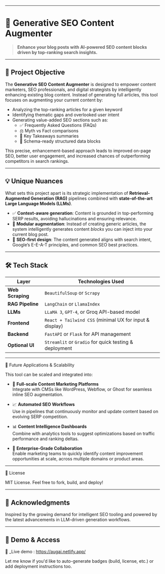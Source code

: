 
---


# 🧠 Generative SEO Content Augmenter

> **Enhance your blog posts with AI-powered SEO content blocks driven by top-ranking search insights.**

---

## 📌 Project Objective

The **Generative SEO Content Augmenter** is designed to empower content marketers, SEO professionals, and digital strategists by intelligently enhancing existing blog content. Instead of generating full articles, this tool focuses on augmenting your current content by:

- Analyzing the top-ranking articles for a given keyword  
- Identifying thematic gaps and overlooked user intent  
- Generating value-added SEO sections such as:
  - ✅ Frequently Asked Questions (FAQs)
  - ⚖️ Myth vs Fact comparisons
  - 📌 Key Takeaways summaries
  - 🔗 Schema-ready structured data blocks

This precise, enhancement-based approach leads to improved on-page SEO, better user engagement, and increased chances of outperforming competitors in search rankings.

---

## 💡 Unique Nuances

What sets this project apart is its strategic implementation of **Retrieval-Augmented Generation (RAG)** pipelines combined with **state-of-the-art Large Language Models (LLMs)**.

- ✅ **Context-aware generation**: Content is grounded in top-performing SERP results, avoiding hallucinations and ensuring relevance.
- 🧩 **Modular augmentation**: Instead of creating generic articles, the system intelligently generates content _blocks_ you can inject into your current blog post.
- 🧠 **SEO-first design**: The content generated aligns with search intent, Google’s E-E-A-T principles, and common SEO best practices.

---

## 🛠 Tech Stack

| Layer             | Technologies Used                                           |
|------------------|-------------------------------------------------------------|
| **Web Scraping** | `BeautifulSoup` or `Scrapy`                                 |
| **RAG Pipeline** | `LangChain` or `LlamaIndex`                                 |
| **LLMs**          | `LLaMA 3`, `GPT-4`, or Groq API-based model                |
| **Frontend**     | `React + Tailwind CSS` (minimal UX for input & display)     |
| **Backend**      | `FastAPI` or `Flask` for API management                     |
| **Optional UI**  | `Streamlit` or `Gradio` for quick testing & deployment      |

---

 🚀 Future Applications & Scalability

This tool can be scaled and integrated into:

- 🔌 **Full-scale Content Marketing Platforms**  
  Integrate with CMSs like WordPress, Webflow, or Ghost for seamless inline SEO augmentation.

- 📈 **Automated SEO Workflows**  
  Use in pipelines that continuously monitor and update content based on evolving SERP competition.

- 📊 **Content Intelligence Dashboards**  
  Combine with analytics tools to suggest optimizations based on traffic performance and ranking deltas.

- 👥 **Enterprise-Grade Collaboration**  
  Enable marketing teams to quickly identify content improvement opportunities at scale, across multiple domains or product areas.

---

 📄 License

MIT License. Feel free to fork, build, and deploy!

---

## 🙌 Acknowledgments

Inspired by the growing demand for intelligent SEO tooling and powered by the latest advancements in LLM-driven generation workflows.

---

## 🔗 Demo & Access

🚧 _Live demo : https://augai.netlify.app/



Let me know if you'd like to auto-generate badges (build, license, etc.) or add deployment instructions too.
